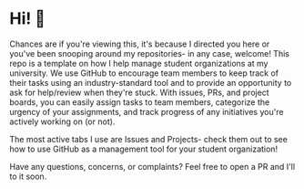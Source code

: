 # Hi! 👋

Chances are if you're viewing this, it's because I directed you here or you've been snooping around my repositories- in any case, welcome! This repo is a template on how I help manage student organizations at my university. We use GitHub to encourage team members to keep track of their tasks using an industry-standard tool and to provide an opportunity to ask for help/review when they're stuck. With issues, PRs, and project boards, you can easily assign tasks to team members, categorize the urgency of your assignments, and track progress of any initiatives you're actively working on (or not).

The most active tabs I use are Issues and Projects- check them out to see how to use GitHub as a management tool for your student organization! 

Have any questions, concerns, or complaints? Feel free to open a PR and I'll to it soon. 

